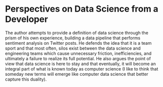 # Perspectives on Data Science from a Developer

The author attempts to provide a definition of data science through the prism of his own experience, building a data pipeline that performs sentiment analysis on Twitter posts. He defends the idea that it is a team sport and that most often, silos exist between the data science and engineering teams which cause unnecessary friction, inefficiencies, and ultimately a failure to realize its full potential. He also argues the point of view that data science is here to stay and that eventually, it will become an integral part of what is known today as computer science (I like to think that someday new terms will emerge like computer data science that better capture this duality).
